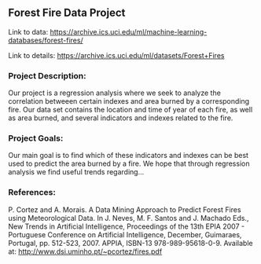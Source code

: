 ## Forest Fire Data Project

Link to data: https://archive.ics.uci.edu/ml/machine-learning-databases/forest-fires/ 

Link to details: https://archive.ics.uci.edu/ml/datasets/Forest+Fires 

### Project Description:

Our project is a regression analysis where we seek to analyze the correlation betweeen certain indexes and area burned by a corresponding fire. Our data set contains the location and time of year of each fire, as well as area burned, and several indicators and indexes related to the fire.

### Project Goals:

Our main goal is to find which of these indicators and indexes can be best used to predict the area burned by a fire. We hope that through regression analysis we find useful trends regarding...

### References: 

P. Cortez and A. Morais. A Data Mining Approach to Predict Forest Fires using Meteorological Data.
  In J. Neves, M. F. Santos and J. Machado Eds., New Trends in Artificial Intelligence, 
  Proceedings of the 13th EPIA 2007 - Portuguese Conference on Artificial Intelligence, December, 
  Guimaraes, Portugal, pp. 512-523, 2007. APPIA, ISBN-13 978-989-95618-0-9. 
  Available at: http://www.dsi.uminho.pt/~pcortez/fires.pdf

